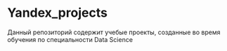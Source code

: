 # Yandex_projects

Данный репозиторий содержит учебые проекты, созданные во время обучения по специальности Data Science
